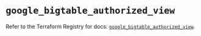 # `google_bigtable_authorized_view`

Refer to the Terraform Registry for docs: [`google_bigtable_authorized_view`](https://registry.terraform.io/providers/hashicorp/google-beta/6.13.0/docs/resources/google_bigtable_authorized_view).
